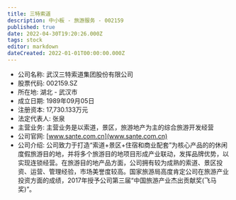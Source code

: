 ```yaml
---
title: 三特索道
description: 中小板 - 旅游服务 - 002159
published: true
date: 2022-04-30T19:20:26.000Z
tags: stock
editor: markdown
dateCreated: 2022-01-01T00:00:00.000Z
---
```


- 公司名称: 武汉三特索道集团股份有限公司
- 股票代码: 002159.SZ
- 所在地: 湖北 - 武汉市
- 成立日期: 1989年09月05日
- 注册资本: 17,730.133万元
- 法定代表人: 张泉
- 主营业务: 主营业务是以索道，景区，旅游地产为主的综合旅游开发经营
- 公司官网: [www.sante.com.cn](www.sante.com.cn)
- 公司介绍: 公司致力于打造“索道+景区+住宿和商业配套”为核心产品的的休闲度假旅游目的地，并将多个旅游目的地项目形成产业联动，发挥品牌优势，以实现连锁经营。在旅游目的地产品方面，公司拥有较为成熟的索道、景区投资、运营、管理经验，市场美誉度较高。国家旅游局高度肯定公司在旅游产业投资方面的成绩，2017年授予公司第三届“中国旅游产业杰出贡献奖(飞马奖)”。


